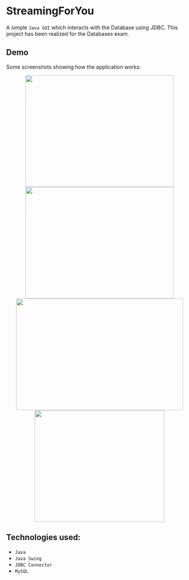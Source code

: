 # StreamingForYou
A simple ```Java GUI``` which interacts with the Database using JDBC. This project has been realized for the Databases exam.

## Demo
Some screenshots showing how the application works:

<div align="center">
  <img width=400 height=300 src="https://user-images.githubusercontent.com/114738583/197233793-f05ba086-40a9-43d6-b36f-b681c3819677.png">
  <img width=400 height=300 src="https://user-images.githubusercontent.com/114738583/197229531-3bd2857a-e701-4f31-95aa-9ef214543bd2.png">
  <img width=450 height=300 src="https://user-images.githubusercontent.com/114738583/197238126-efc6529f-bb13-451c-a9a5-879e964e4e84.png">
  <img width=350 height=300 src="https://user-images.githubusercontent.com/114738583/197229482-006dd345-fe2b-40ac-a51a-563fbf494197.png">
</div>


## Technologies used:

* ```Java```
* ```Java Swing```
* ```JDBC Connector```
* ```MySQL```
